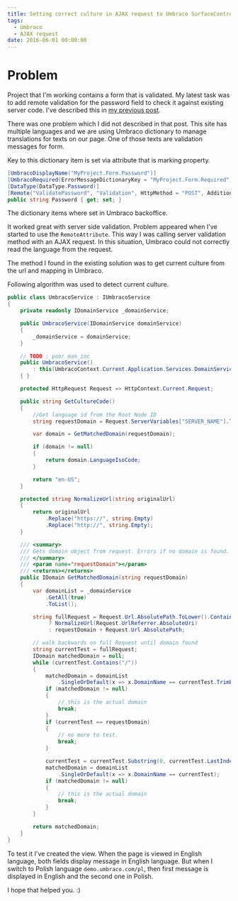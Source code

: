 ```yaml
---
title: Setting correct culture in AJAX request to Umbraco SurfaceController
tags:
  - Umbraco
  - AJAX request
date: 2016-06-01 00:00:00
---
```



# Problem

Project that I'm working contains a form that is validated.
My latest task was to add remote validation for the password field to check it against existing server code.
I've described this in [my previous post][1].

There was one problem which I did not described in that post.
This site has multiple languages and we are using Umbraco dictionary to manage translations for texts on our page.
One of those texts are validation messages for form.

Key to this dictionary item is set via attribute that is marking property.

```csharp
[UmbracoDisplayName("MyProject.Form.Password")]
[UmbracoRequired(ErrorMessageDictionaryKey = "MyProject.Form.Required")]
[DataType(DataType.Password)]
[Remote("ValidatePassword", "Validation", HttpMethod = "POST", AdditionalFields = "EmailAddress")]
public string Password { get; set; }
```

The dictionary items where set in Umbraco backoffice.

It worked great with server side validation. Problem appeared when I've started to use the `RemoteAttribute`.
This way I was calling server validation method with an AJAX request. In this situation, Umbraco could not correctly read the language from the request.

The method I found in the existing solution was to get current culture from the url and mapping in Umbraco.

Following algorithm was used to detect current culture.

```csharp
public class UmbracoService : IUmbracoService
{
    private readonly IDomainService _domainService;

    public UmbracoService(IDomainService domainService)
    {
        _domainService = domainService;
    }

    // TODO : poor man ioc
    public UmbracoService()
        : this(UmbracoContext.Current.Application.Services.DomainService)
    { }

    protected HttpRequest Request => HttpContext.Current.Request;

    public string GetCultureCode()
    {
        //Get language id from the Root Node ID
        string requestDomain = Request.ServerVariables["SERVER_NAME"].ToLower();

        var domain = GetMatchedDomain(requestDomain);

        if (domain != null)
        {
            return domain.LanguageIsoCode;
        }

        return "en-US";
    }

    protected string NormalizeUrl(string originalUrl)
    {
        return originalUrl
            .Replace("https://", string.Empty)
            .Replace("http://", string.Empty);
    }

    /// <summary>
    /// Gets domain object from request. Errors if no domain is found.
    /// </summary>
    /// <param name="requestDomain"></param>
    /// <returns></returns>
    public IDomain GetMatchedDomain(string requestDomain)
    {
        var domainList = _domainService
            .GetAll(true)
            .ToList();

        string fullRequest = Request.Url.AbsolutePath.ToLower().Contains("/umbraco/surface")
             ? NormalizeUrl(Request.UrlReferrer.AbsoluteUri)
             : requestDomain + Request.Url.AbsolutePath;

        // walk backwards on full Request until domain found
        string currentTest = fullRequest;
        IDomain matchedDomain = null;
        while (currentTest.Contains("/"))
        {
            matchedDomain = domainList
                .SingleOrDefault(x => x.DomainName == currentTest.TrimEnd('/'));
            if (matchedDomain != null)
            {
                // this is the actual domain
                break;
            }
            if (currentTest == requestDomain)
            {
                // no more to test.
                break;
            }

            currentTest = currentTest.Substring(0, currentTest.LastIndexOf("/"));
            matchedDomain = domainList
                .SingleOrDefault(x => x.DomainName == currentTest);
            if (matchedDomain != null)
            {
                // this is the actual domain
                break;
            }
        }

        return matchedDomain;
    }
}
```

To test it I've created the view. When the page is viewed in English language, both fields display message in English language.
But when I switch to Polish language `demo.umbraco.com/pl`, then first message is displayed in English and the second one in Polish.

I hope that helped you. :)


[1]:http://aburok.github.io/2016/05/31/asp-net-mvc-ajax-form-validation-using-remoteattribute-in-umbraco/
